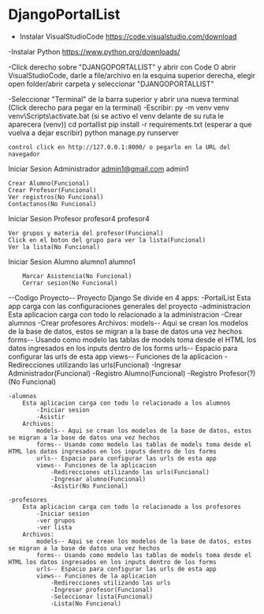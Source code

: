 # DjangoPortalList

- Instalar VisualStudioCode https://code.visualstudio.com/download

-Instalar Python https://www.python.org/downloads/

-Click derecho sobre "DJANGOPORTALLIST" y abrir con Code
O abrir VisualStudioCode, darle a file/archivo en la esquina superior derecha, elegir open folder/abrir carpeta y seleccionar "DJANGOPORTALLIST"

-Seleccionar "Terminal" de la barra superior y abrir una nueva terminal
(Click derecho para pegar en la terminal)
-Escribir:
    py -m venv venv
    venv\Scripts\activate.bat
    (si se activo el venv delante de su ruta le aparecera (venv))
    cd portallist
    pip install -r requirements.txt
    (esperar a que vuelva a dejar escribir)
    python manage.py runserver

    control click en http://127.0.0.1:8000/ o pegarlo en la URL del navegador

Iniciar Sesion Administrador
admin1@gmail.com
admin1

    Crear Alumno(Funcional)
    Crear Profesor(Funcional)
    Ver registros(No Funcional)
    Contactanos(No Funcional)

Iniciar Sesion Profesor
profesor4
profesor4

    Ver grupos y materia del profesor(Funcional)
    Click en el boton del grupo para ver la lista(Funcional)
    Ver la lista(No Funcional)

Iniciar Sesion Alumno
alumno1
alumno1

        Marcar Asistencia(No Funcional)
        Cerrar sesion(No Funcional)




--Codigo Proyecto--
Proyecto Django
Se divide en 4 apps:
    -PortalList
        Esta app carga con las configuraciones generales del proyecto
    -administracion
        Esta aplicacion carga con todo lo relacionado a la administracion
            -Crear alumnos
            -Crear profesores
        Archivos:
            models-- Aqui se crean los modelos de la base de datos, estos se migran a la base de datos una vez hechos
            forms-- Usando como modelo las tablas de models toma desde el HTML los datos ingresados en los inputs dentro de los forms
            urls-- Espacio para configurar las urls de esta app
            views-- Funciones de la aplicacion
                -Redirecciones utilizando las urls(Funcional)
                -Ingresar Administrador(Funcional)
                -Registro Alumno(Funcional)
                -Registro Profesor(?)(No Funcional)


    -alumnos
        Esta aplicacion carga con todo lo relacionado a los alumnos
            -Iniciar sesion
            -Asistir
        Archivos:
            models-- Aqui se crean los modelos de la base de datos, estos se migran a la base de datos una vez hechos
            forms-- Usando como modelo las tablas de models toma desde el HTML los datos ingresados en los inputs dentro de los forms
            urls-- Espacio para configurar las urls de esta app
            views-- Funciones de la aplicacion
                -Redirecciones utilizando las urls(Funcional)
                -Ingresar alumno(Funcional)
                -Asistir(No Funcional)

    -profesores
        Esta aplicacion carga con todo lo relacionado a los profesores
            -Iniciar sesion
            -ver grupos
            -ver lista
        Archivos:
            models-- Aqui se crean los modelos de la base de datos, estos se migran a la base de datos una vez hechos
            forms-- Usando como modelo las tablas de models toma desde el HTML los datos ingresados en los inputs dentro de los forms
            urls-- Espacio para configurar las urls de esta app
            views-- Funciones de la aplicacion
                -Redirecciones utilizando las urls
                -Ingresar profesor(Funcional)
                -Seleccionar lista(Funcional)
                -Lista(No Funcional)